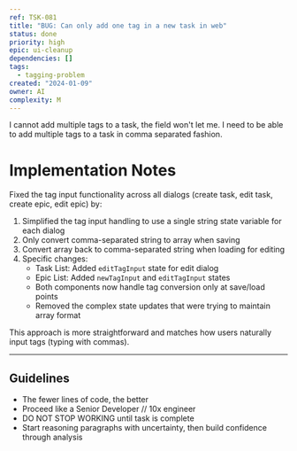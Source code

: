 ```yaml
---
ref: TSK-081
title: "BUG: Can only add one tag in a new task in web"
status: done
priority: high
epic: ui-cleanup
dependencies: []
tags:
  - tagging-problem
created: "2024-01-09"
owner: AI
complexity: M
---
```


I cannot add multiple tags to a task, the field won't let me. I need to be able to add multiple tags to a task in comma separated fashion.

# Implementation Notes

Fixed the tag input functionality across all dialogs (create task, edit task, create epic, edit epic) by:

1. Simplified the tag input handling to use a single string state variable for each dialog
2. Only convert comma-separated string to array when saving
3. Convert array back to comma-separated string when loading for editing
4. Specific changes:
   - Task List: Added `editTagInput` state for edit dialog
   - Epic List: Added `newTagInput` and `editTagInput` states
   - Both components now handle tag conversion only at save/load points
   - Removed the complex state updates that were trying to maintain array format

This approach is more straightforward and matches how users naturally input tags (typing with commas).

---

## Guidelines

- The fewer lines of code, the better
- Proceed like a Senior Developer // 10x engineer
- DO NOT STOP WORKING until task is complete
- Start reasoning paragraphs with uncertainty, then build confidence through analysis
